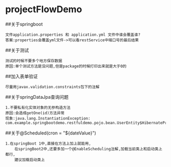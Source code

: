 # projectFlowDemo

##关于springboot
```
文件application.properties 和 application.yml 文件中谁会覆盖谁?
答案:properties会覆盖yml文件->可以看restService中端口号的最后结果

```
##关于测试
```
测试的时候不要多个地方保存数据
原因:单个测试方法是没问题,但是package的时候打印出来就是大于0的
```

##加入表单验证
```
尽量用javax.validation.constraints包下的注解
```
##关于springDataJpa查询问题
```
1.不要私有化实体对象的无参构造方法 
原因:会造成getOne(id)方法异常
现象:java.lang.InstantiationException: com.example.springbootdemo.restfuldemo.pojo.bean.UserEntity$HibernateProxy$RdR8KJ4Z
```
##关于@Scheduled(cron = "${dateValue}")
```
1.在springBoot 1中,直接在方法上加上就能用,
    在springBoot2中,还要多加一个@EnableScheduling注解,加载当前类上和启动类上都行,
    建议加载启动类上
    
```
